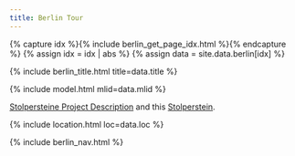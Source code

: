 ```yaml
---
title: Berlin Tour
---
```


{% capture idx %}{% include berlin_get_page_idx.html %}{% endcapture %}
{% assign idx = idx | abs %}
{% assign data = site.data.berlin[idx] %}

{% include berlin_title.html title=data.title %}

{% include model.html mlid=data.mlid %}

[Stolpersteine Project Description](https://www.stolpersteine-berlin.de/en/node/1)
and this [Stolperstein](https://www.stolpersteine-berlin.de/biografie/8923).

{% include location.html loc=data.loc %}

{% include berlin_nav.html %}
